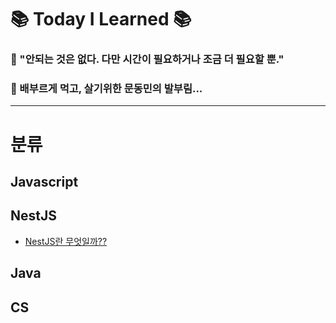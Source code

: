 # 📚 Today I Learned 📚

### 📌 "안되는 것은 없다. 다만 시간이 필요하거나 조금 더 필요할 뿐."

### 📌 배부르게 먹고, 살기위한 문동민의 발부림...

---

# 분류

## Javascript

## NestJS
- [NestJS란 무엇일까??](https://velog.io/@cook1008/NestJS-%EA%B0%9C%EC%9A%94)

## Java

## CS

